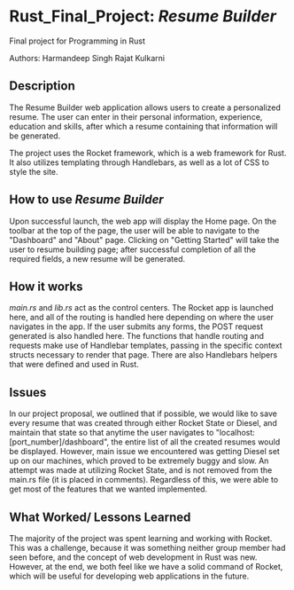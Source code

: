 # Rust_Final_Project: _Resume Builder_

Final project for Programming in Rust

Authors:
Harmandeep Singh
Rajat Kulkarni


## Description

The Resume Builder web application allows users to create a personalized resume. The user can enter in their personal information, experience, education and skills, after which a resume containing that information will be generated.

The project uses the Rocket framework, which is a web framework for Rust. It also utilizes templating through Handlebars, as well as a lot of CSS to style the site. 

## How to use _Resume Builder_

Upon successful launch, the web app will display the Home page. On the toolbar at the top of the page, the user will be able to navigate to the "Dashboard" and "About" page. Clicking on "Getting Started" will take the user to resume building page; after successful completion of all the required fields, a new resume will be generated.

## How it works

_main.rs_ and _lib.rs_ act as the control centers. The Rocket app is launched here, and all of the routing is handled here depending on where the user navigates in the app. If the user submits any forms, the POST request generated is also handled here. The functions that handle routing and requests make use of Handlebar templates, passing in the specific context structs necessary to render that page. There are also Handlebars helpers that were defined and used in Rust.

## Issues

In our project proposal, we outlined that if possible, we would like to save every resume that was created through either Rocket State or Diesel, and maintain that state so that anytime the user navigates to "localhost:[port_number]/dashboard", the entire list of all the created resumes would be displayed. However, main issue we encountered was getting Diesel set up on our machines, which proved to be extremely buggy and slow. An attempt was made at utilizing Rocket State, and is not removed from the main.rs file (it is placed in comments). Regardless of this, we were able to get most of the features that we wanted implemented.

## What Worked/ Lessons Learned

The majority of the project was spent learning and working with Rocket. This was a challenge, because it was something neither group member had seen before, and the concept of web development in Rust was new. However, at the end, we both feel like we have a solid command of Rocket, which will be useful for developing web applications in the future. 
